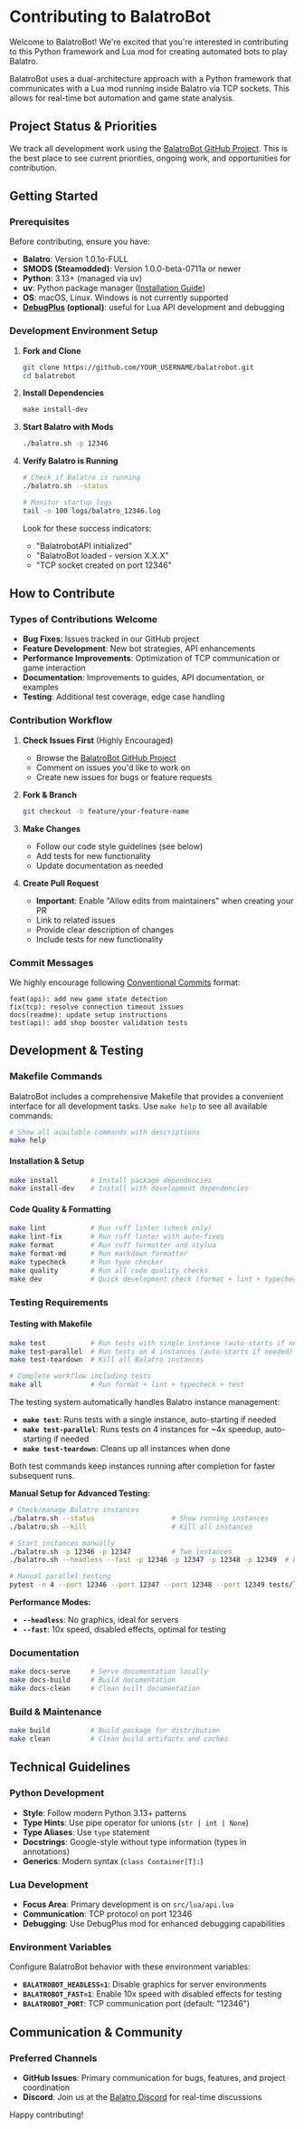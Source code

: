 # Contributing to BalatroBot

Welcome to BalatroBot! We're excited that you're interested in contributing to this Python framework and Lua mod for creating automated bots to play Balatro.

BalatroBot uses a dual-architecture approach with a Python framework that communicates with a Lua mod running inside Balatro via TCP sockets. This allows for real-time bot automation and game state analysis.

## Project Status & Priorities

We track all development work using the [BalatroBot GitHub Project](https://github.com/users/S1M0N38/projects/7). This is the best place to see current priorities, ongoing work, and opportunities for contribution.

## Getting Started

### Prerequisites

Before contributing, ensure you have:

- **Balatro**: Version 1.0.1o-FULL
- **SMODS (Steamodded)**: Version 1.0.0-beta-0711a or newer
- **Python**: 3.13+ (managed via uv)
- **uv**: Python package manager ([Installation Guide](https://docs.astral.sh/uv/))
- **OS**: macOS, Linux. Windows is not currently supported
- **[DebugPlus](https://github.com/WilsontheWolf/DebugPlus) (optional)**: useful for Lua API development and debugging

### Development Environment Setup

1. **Fork and Clone**

    ```bash
    git clone https://github.com/YOUR_USERNAME/balatrobot.git
    cd balatrobot
    ```

2. **Install Dependencies**

    ```bash
    make install-dev
    ```

3. **Start Balatro with Mods**

    ```bash
    ./balatro.sh -p 12346
    ```

4. **Verify Balatro is Running**

    ```bash
    # Check if Balatro is running
    ./balatro.sh --status

    # Monitor startup logs
    tail -n 100 logs/balatro_12346.log
    ```

    Look for these success indicators:

    - "BalatrobotAPI initialized"
    - "BalatroBot loaded - version X.X.X"
    - "TCP socket created on port 12346"

## How to Contribute

### Types of Contributions Welcome

- **Bug Fixes**: Issues tracked in our GitHub project
- **Feature Development**: New bot strategies, API enhancements
- **Performance Improvements**: Optimization of TCP communication or game interaction
- **Documentation**: Improvements to guides, API documentation, or examples
- **Testing**: Additional test coverage, edge case handling

### Contribution Workflow

1. **Check Issues First** (Highly Encouraged)

    - Browse the [BalatroBot GitHub Project](https://github.com/users/S1M0N38/projects/7)
    - Comment on issues you'd like to work on
    - Create new issues for bugs or feature requests

2. **Fork & Branch**

    ```bash
    git checkout -b feature/your-feature-name
    ```

3. **Make Changes**

    - Follow our code style guidelines (see below)
    - Add tests for new functionality
    - Update documentation as needed

4. **Create Pull Request**

    - **Important**: Enable "Allow edits from maintainers" when creating your PR
    - Link to related issues
    - Provide clear description of changes
    - Include tests for new functionality

### Commit Messages

We highly encourage following [Conventional Commits](https://www.conventionalcommits.org/) format:

```
feat(api): add new game state detection
fix(tcp): resolve connection timeout issues
docs(readme): update setup instructions
test(api): add shop booster validation tests
```

## Development & Testing

### Makefile Commands

BalatroBot includes a comprehensive Makefile that provides a convenient interface for all development tasks. Use `make help` to see all available commands:

```bash
# Show all available commands with descriptions
make help
```

#### Installation & Setup

```bash
make install        # Install package dependencies
make install-dev    # Install with development dependencies
```

#### Code Quality & Formatting

```bash
make lint           # Run ruff linter (check only)
make lint-fix       # Run ruff linter with auto-fixes
make format         # Run ruff formatter and stylua
make format-md      # Run markdown formatter
make typecheck      # Run type checker
make quality        # Run all code quality checks
make dev            # Quick development check (format + lint + typecheck, no tests)
```

### Testing Requirements

#### Testing with Makefile

```bash
make test           # Run tests with single instance (auto-starts if needed)
make test-parallel  # Run tests on 4 instances (auto-starts if needed)
make test-teardown  # Kill all Balatro instances

# Complete workflow including tests
make all            # Run format + lint + typecheck + test
```

The testing system automatically handles Balatro instance management:

- **`make test`**: Runs tests with a single instance, auto-starting if needed
- **`make test-parallel`**: Runs tests on 4 instances for ~4x speedup, auto-starting if needed
- **`make test-teardown`**: Cleans up all instances when done

Both test commands keep instances running after completion for faster subsequent runs.

**Manual Setup for Advanced Testing:**

```bash
# Check/manage Balatro instances
./balatro.sh --status                   # Show running instances
./balatro.sh --kill                     # Kill all instances

# Start instances manually
./balatro.sh -p 12346 -p 12347          # Two instances
./balatro.sh --headless --fast -p 12346 -p 12347 -p 12348 -p 12349  # Full setup

# Manual parallel testing
pytest -n 4 --port 12346 --port 12347 --port 12348 --port 12349 tests/lua/
```

**Performance Modes:**

- **`--headless`**: No graphics, ideal for servers
- **`--fast`**: 10x speed, disabled effects, optimal for testing

### Documentation

```bash
make docs-serve     # Serve documentation locally
make docs-build     # Build documentation
make docs-clean     # Clean built documentation
```

### Build & Maintenance

```bash
make build          # Build package for distribution
make clean          # Clean build artifacts and caches
```

## Technical Guidelines

### Python Development

- **Style**: Follow modern Python 3.13+ patterns
- **Type Hints**: Use pipe operator for unions (`str | int | None`)
- **Type Aliases**: Use `type` statement
- **Docstrings**: Google-style without type information (types in annotations)
- **Generics**: Modern syntax (`class Container[T]:`)

### Lua Development

- **Focus Area**: Primary development is on `src/lua/api.lua`
- **Communication**: TCP protocol on port 12346
- **Debugging**: Use DebugPlus mod for enhanced debugging capabilities

### Environment Variables

Configure BalatroBot behavior with these environment variables:

- **`BALATROBOT_HEADLESS=1`**: Disable graphics for server environments
- **`BALATROBOT_FAST=1`**: Enable 10x speed with disabled effects for testing
- **`BALATROBOT_PORT`**: TCP communication port (default: "12346")

## Communication & Community

### Preferred Channels

- **GitHub Issues**: Primary communication for bugs, features, and project coordination
- **Discord**: Join us at the [Balatro Discord](https://discord.com/channels/1116389027176787968/1391371948629426316) for real-time discussions

Happy contributing!
